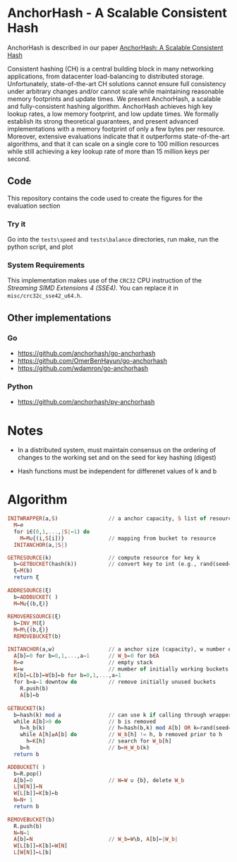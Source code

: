 # AnchorHash - A Scalable Consistent Hash

AnchorHash is described in our paper [AnchorHash: A Scalable Consistent Hash](https://arxiv.org/abs/1812.09674)

Consistent hashing (CH) is a central building block in many networking applications, from datacenter load-balancing to distributed storage. Unfortunately, state-of-the-art CH solutions cannot ensure full consistency under arbitrary changes and/or cannot scale while maintaining reasonable memory footprints and update times. We present AnchorHash, a scalable and fully-consistent hashing algorithm. AnchorHash achieves high key lookup rates, a low memory footprint, and low update times. We formally establish its strong theoretical guarantees, and present advanced implementations with a memory footprint of only a few bytes per resource. Moreover, extensive evaluations indicate that it outperforms state-of-the-art algorithms, and that it can scale on a single core to 100 million resources while still achieving a key lookup rate of more than 15 million keys per second.

## Code
This repository contains the code used to create the figures for the evaluation section

### Try it
Go into the `tests\speed` and `tests\balance` directories, run make, run the python script, and plot

### System Requirements
This implementation makes use of the `CRC32` CPU instruction of the *Streaming SIMD Extensions 4 (SSE4)*. You can replace it in `misc/crc32c_sse42_u64.h`. 

## Other implementations

### Go

- https://github.com/anchorhash/go-anchorhash
- https://github.com/OmerBenHayun/go-anchorhash
- https://github.com/wdamron/go-anchorhash

### Python
- https://github.com/anchorhash/py-anchorhash

# Notes

* In a distributed system, must maintain consensus on the ordering of changes to the working set and on the seed for key hashing (digest)

* Hash functions must be independent for differenet values of k and b


# Algorithm

```hs
INITWRAPPER(a,S)                // a anchor capacity, S list of resources, a>=|S|
  M←∅
  for i∈(0,1,...,|S|−1) do 
    M←M∪{(i,S[i])}              // mapping from bucket to resource
  INITANCHOR(a,|S|)

GETRESOURCE(k)                  // compute resource for key k 
  b←GETBUCKET(hash(k))          // convert key to int (e.g., rand(seed=k)) and call anchorHash
  ξ←M(b)
  return ξ
  
ADDRESOURCE(ξ)
  b←ADDBUCKET( )
  M←M∪{(b,ξ)}
  
REMOVERESOURCE(ξ)
  b←INV_M(ξ)
  M←M\{(b,ξ)}
  REMOVEBUCKET(b)
```

```hs
INITANCHOR(a,w)                 // a anchor size (capacity), w number of workers (size) 
  A[b]←0 for b=0,1,...,a−1      // W_b←0 for b∈A
  R←∅                           // empty stack
  N←w                           // mumber of initially working buckets
  K[b]←L[b]←W[b]←b for b=0,1,...,a−1
  for b=a−1 downtow do          // remove initially unused buckets
    R.push(b)
    A[b]←b
    
GETBUCKET(k)
  b←hash(k) mod a               // can use k if calling through wrapper as it is already hash(key)
  while A[b]>0 do               // b is removed
    h←h_b(k)                    // h←hash(b,k) mod A[b] OR k←rand(seed=k), h←k mod A[b]
    while A[h]≥A[b] do          // W_b[h] != h, b removed prior to h
      h←K[h]                    // search for W_b[h]
    b←h                         // b←H_W_b(k)
  return b

ADDBUCKET( )
  b←R.pop()
  A[b]←0                        // W←W ∪ {b}, delete W_b
  L[W[N]]←N
  W[L[b]]←K[b]←b
  N←N+ 1
  return b
  
REMOVEBUCKET(b)
  R.push(b)
  N←N−1
  A[b]←N                        // W_b←W\b, A[b]←|W_b|
  W[L[b]]←K[b]←W[N]
  L[W[N]]←L[b]
```
